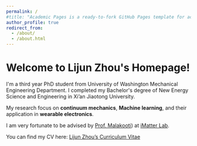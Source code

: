 ```yaml
---
permalink: /
#title: "Academic Pages is a ready-to-fork GitHub Pages template for academic personal websites"
author_profile: true
redirect_from: 
  - /about/
  - /about.html
---
```


# Welcome to Lijun Zhou's Homepage!

I'm a third year PhD student from University of Washington Mechanical Engineering Department. I completed my Bachelor's degree of New Energy Science and Engineering in Xi’an Jiaotong University.  

My research focus on **continuum mechanics**, **Machine learning**, and their application in **wearable electronics**.  

I am very fortunate to be advised by [Prof. Malakooti](https://www.me.washington.edu/facultyfinder/mohammad-malakooti)) at [iMatter Lab](https://sites.google.com/view/malakooti/research_1).  

You can find my CV here: [Lijun Zhou’s Curriculum Vitae](/assets/CV.pdf)
